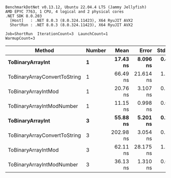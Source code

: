 ```

BenchmarkDotNet v0.13.12, Ubuntu 22.04.4 LTS (Jammy Jellyfish)
AMD EPYC 7763, 1 CPU, 4 logical and 2 physical cores
.NET SDK 8.0.203
  [Host]   : .NET 8.0.3 (8.0.324.11423), X64 RyuJIT AVX2
  ShortRun : .NET 8.0.3 (8.0.324.11423), X64 RyuJIT AVX2

Job=ShortRun  IterationCount=3  LaunchCount=1  
WarmupCount=3  

```
| Method                       | Number | Mean      | Error     | StdDev   | Min       | Max       | Gen0   | Allocated |
|----------------------------- |------- |----------:|----------:|---------:|----------:|----------:|-------:|----------:|
| **ToBinaryArrayInt**             | **1**      |  **17.43 ns** |  **8.096 ns** | **0.444 ns** |  **17.16 ns** |  **17.94 ns** | **0.0004** |      **32 B** |
| ToBinaryArrayConvertToString | 1      |  66.49 ns | 21.614 ns | 1.185 ns |  65.65 ns |  67.84 ns | 0.0011 |      96 B |
| ToBinaryArrayIntMod          | 1      |  20.76 ns |  3.107 ns | 0.170 ns |  20.57 ns |  20.90 ns | 0.0004 |      32 B |
| ToBinaryArrayIntModNumber    | 1      |  11.15 ns |  0.998 ns | 0.055 ns |  11.10 ns |  11.21 ns | 0.0004 |      32 B |
| **ToBinaryArrayInt**             | **3**      |  **55.88 ns** |  **5.201 ns** | **0.285 ns** |  **55.64 ns** |  **56.19 ns** | **0.0011** |      **96 B** |
| ToBinaryArrayConvertToString | 3      | 202.98 ns |  3.054 ns | 0.167 ns | 202.86 ns | 203.17 ns | 0.0033 |     296 B |
| ToBinaryArrayIntMod          | 3      |  62.11 ns | 28.175 ns | 1.544 ns |  60.34 ns |  63.16 ns | 0.0011 |      96 B |
| ToBinaryArrayIntModNumber    | 3      |  36.13 ns |  1.310 ns | 0.072 ns |  36.05 ns |  36.18 ns | 0.0011 |      96 B |
